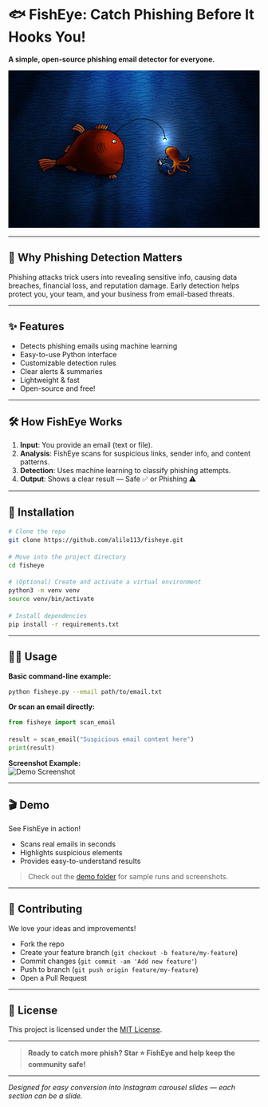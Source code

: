 # 🐟 FishEye: Catch Phishing Before It Hooks You!

**A simple, open-source phishing email detector for everyone.**

![Anglerfish](./wp4254033-anglerfish-wallpapers.jpg)

---

## 🚨 Why Phishing Detection Matters

Phishing attacks trick users into revealing sensitive info, causing data breaches, financial loss, and reputation damage. Early detection helps protect you, your team, and your business from email-based threats.

---

## ✨ Features

- Detects phishing emails using machine learning
- Easy-to-use Python interface
- Customizable detection rules
- Clear alerts & summaries
- Lightweight & fast
- Open-source and free!

---

## 🛠️ How FishEye Works

1. **Input**: You provide an email (text or file).
2. **Analysis**: FishEye scans for suspicious links, sender info, and content patterns.
3. **Detection**: Uses machine learning to classify phishing attempts.
4. **Output**: Shows a clear result — Safe ✅ or Phishing ⚠️

---

## 🚀 Installation

```bash
# Clone the repo
git clone https://github.com/alilo113/fisheye.git

# Move into the project directory
cd fisheye

# (Optional) Create and activate a virtual environment
python3 -m venv venv
source venv/bin/activate

# Install dependencies
pip install -r requirements.txt
```

---

## 🧑‍💻 Usage

**Basic command-line example:**

```bash
python fisheye.py --email path/to/email.txt
```

**Or scan an email directly:**

```python
from fisheye import scan_email

result = scan_email("Suspicious email content here")
print(result)
```

**Screenshot Example:**  
![Demo Screenshot](demo/demo_screenshot.png)

---

## 🎬 Demo

See FishEye in action!  
- Scans real emails in seconds  
- Highlights suspicious elements  
- Provides easy-to-understand results

> Check out the [demo folder](demo/) for sample runs and screenshots.

---

## 🤝 Contributing

We love your ideas and improvements!
- Fork the repo
- Create your feature branch (`git checkout -b feature/my-feature`)
- Commit changes (`git commit -am 'Add new feature'`)
- Push to branch (`git push origin feature/my-feature`)
- Open a Pull Request

---

## 📄 License

This project is licensed under the [MIT License](LICENSE).

---

> **Ready to catch more phish? Star ⭐ FishEye and help keep the community safe!**

---

*Designed for easy conversion into Instagram carousel slides — each section can be a slide.*

